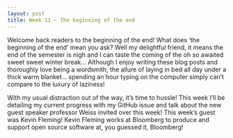 ```yaml
---
layout: post
title: Week 11 – The beginning of the end 
---
```

Welcome back readers to the beginning of the end! What does ‘the beginning of the end’ mean you ask? Well my delightful friend, it means the end of the semester is nigh and I can taste the coming of the oh so awaited sweet sweet winter break… Although I enjoy writing these blog posts and thoroughly love being a wordsmith, the allure of laying in bed all day under a thick warm blanket… spending an hour typing on the computer simply can’t compare to the luxury of laziness!

With my usual distraction out of the way, it’s time to hussle! This week I’ll be detailing my current progress with my GitHub issue and talk about the new guest speaker professor Weiss invited over this week! This week’s guest was Kevin Fleming! Kevin Fleming works at Bloomberg to produce and support open source software at, you guessed it, Bloomberg! 
